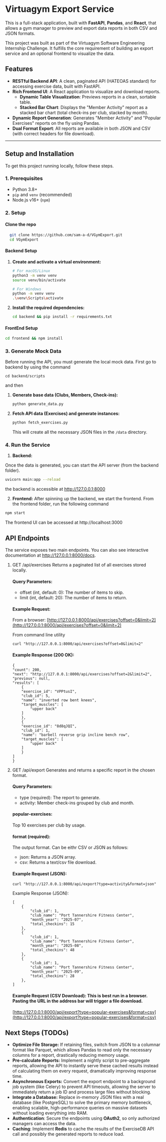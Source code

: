 # Virtuagym Export Service

This is a full-stack application, built with **FastAPI**, **Pandas**, and **React**, that allows a gym manager to preview and export data reports in both CSV and JSON formats.

This project was built as part of the Virtuagym Software Engineering Internship Challenge. It fulfills the core requirement of building an export service and an optional frontend to visualize the data.

## Features

* **RESTful Backend API**: A clean, paginated API (HATEOAS standard) for accessing exercise data, built with FastAPI.
* **Rich Frontend UI**: A React application to visualize and download reports.
    * **Dynamic Table Visualization**: Previews reports in a clean, sortable table.
    * **Stacked Bar Chart**: Displays the "Member Activity" report as a stacked bar chart (total check-ins per club, stacked by month).
* **Dynamic Report Generation**: Generates "Member Activity" and "Popular Exercises" reports on the fly using Pandas.
* **Dual Format Export**: All reports are available in both JSON and CSV (with correct headers for file download).

---

## Setup and Installation

To get this project running locally, follow these steps.

### 1. Prerequisites

* Python 3.8+
* `pip` and `venv` (recommended)
* Node.js v16+ (`npm`)

### 2. Setup

#### Clone the repo
  ```bash
    git clone https://github.com/sam-a-d/VGymExport.git
    cd VGymExport
  ```
#### Backend Setup

1.  **Create and activate a virtual environment:**
    ```bash
    # For macOS/Linux
    python3 -m venv venv
    source venv/bin/activate
    
    # For Windows
    python -m venv venv
    .\venv\Scripts\activate
    ```

2.  **Install the required dependencies:**
    ```bash
    cd backend && pip install -r requirements.txt
    ```

#### FrontEnd Setup
  ```bash
  cd frontend && npm install
  ```

### 3. Generate Mock Data

Before running the API, you must generate the local mock data. First go to backend by using the command 
```
cd backend/scripts
```
and then

1.  **Generate base data (Clubs, Members, Check-ins):**
    ```bash
    python generate_data.py
    ```

2.  **Fetch API data (Exercises) and generate instances:**
    ```bash
    python fetch_exercises.py
    ```
    This will create all the necessary JSON files in the `/data` directory.

### 4. Run the Service

1. **Backend:**

  Once the data is generated, you can start the API server (from the backend folder).

  ```bash
  uvicorn main:app --reload
  ```
  the backend is accessible at http://127.0.0.1:8000  

2. **Frontend:**
  After spinning up the backend, we start the frontend. From the frontend folder, run the following command

  ```bash
  npm start
  ```
  The frontend UI can be accessed at http://localhost:3000



## API Endpoints
The service exposes two main endpoints. You can also see interactive documentation at http://127.0.0.1:8000/docs.

1. GET /api/exercises
Returns a paginated list of all exercises stored locally.

    #### Query Parameters:
    - offset (int, default: 0): The number of items to skip.
    - limit (int, default: 20): The number of items to return.

    #### Example Request:
    From a browser: [http://127.0.0.1:8000/api/exercises?offset=0&limit=2](http://127.0.0.1:8000/api/exercises?offset=0&limit=2)

    From command line utility
    ```
    curl "http://127.0.0.1:8000/api/exercises?offset=0&limit=2"
    ```
    #### Example Response (200 OK):

    ```
    {
    "count": 200,
    "next": "http://127.0.0.1:8000/api/exercises?offset=2&limit=2",
    "previous": null,
    "results": [
        {
        "exercise_id": "VPPtusI",
        "club_id": 5,
        "name": "inverted row bent knees",
        "target_muscles": [
            "upper back"
        ]
        },
        {
        "exercise_id": "8d8qJQI",
        "club_id": 1,
        "name": "barbell reverse grip incline bench row",
        "target_muscles": [
            "upper back"
        ]
        }
    ]
    }
    ```

2. GET /api/export
Generates and returns a specific report in the chosen format.

    #### Query Parameters:
    - type (required): The report to generate.
    - activity: Member check-ins grouped by club and month.

    #### popular-exercises: 
    Top 10 exercises per club by usage.

    #### format (required): 
    The output format. Can be eithr CSV or JSON as follows:
    - json: Returns a JSON array.
    - csv: Returns a text/csv file download.

    #### Example Request (JSON):

    ```
    curl "http://127.0.0.1:8000/api/export?type=activity&format=json"
    ```

    Example Response (JSON):

    ```
    [
        {
            "club_id": 1,
            "club_name": "Port Tannershire Fitness Center",
            "month_year": "2025-07",
            "total_checkins": 15
        },
        {
            "club_id": 1,
            "club_name": "Port Tannershire Fitness Center",
            "month_year": "2025-08",
            "total_checkins": 48
        },
        {
            "club_id": 1,
            "club_name": "Port Tannershire Fitness Center",
            "month_year": "2025-09",
            "total_checkins": 28
        },
    ]
    ```

    #### Example Request (CSV Download): This is best run in a browser. Pasting the URL in the address bar will trigger a file download.
    [http://127.0.0.1:8000/api/export?type=popular-exercises&format=csv](http://127.0.0.1:8000/api/export?type=popular-exercises&format=csv)


## Next Steps (TODOs)

* **Optimize File Storage:** If retaining files, switch from JSON to a columnar format like Parquet, which allows Pandas to read only the necessary columns for a report, drastically reducing memory usage.
* **Pre-calculate Reports:** Implement a nightly script to pre-aggregate reports, allowing the API to instantly serve these cached results instead of calculating them on every request, dramatically improving response time.
* **Asynchronous Exports:** Convert the export endpoint to a background job system (like Celery) to prevent API timeouts, allowing the server to immediately return a job ID and process large files without blocking.
* **Integrate a Database:** Replace in-memory JSON files with a real database (like PostgreSQL) to solve the primary memory bottleneck, enabling scalable, high-performance queries on massive datasets without loading everything into RAM.
* **Authentication**: Secure the endpoints using **OAuth2**, so only authorized managers can access the data.
* **Caching**: Implement **Redis** to cache the results of the ExerciseDB API call and possibly the generated reports to reduce load.